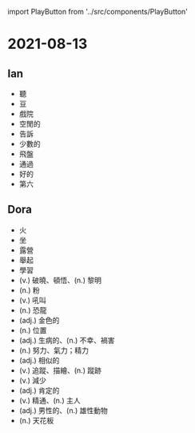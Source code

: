 import PlayButton from '../src/components/PlayButton'

# 2021-08-13

## Ian
- <PlayButton value="listen" /> 聽
- <PlayButton value="bean" /> 豆
- <PlayButton value="theater" /> 戲院
- <PlayButton value="free" /> 空閒的
- <PlayButton value="tell" /> 告訴
- <PlayButton value="few" /> 少數的
- <PlayButton value="frisbee" /> 飛盤
- <PlayButton value="pass" /> 通過
- <PlayButton value="nice" /> 好的
- <PlayButton value="sixth" /> 第六

## Dora
- <PlayButton value="fire" /> 火
- <PlayButton value="sit" /> 坐
- <PlayButton value="camp" /> 露營
- <PlayButton value="raise" /> 舉起
- <PlayButton value="learn" /> 學習
- <PlayButton value="dawn" /> (v.) 破曉、頓悟、(n.) 黎明
- <PlayButton value="powder" /> (n.) 粉
- <PlayButton value="yell" /> (v.) 吼叫
- <PlayButton value="dinosaur" /> (n.) 恐龍
- <PlayButton value="golden" /> (adj.) 金色的
- <PlayButton value="position" /> (n.) 位置
- <PlayButton value="ill" /> (adj.) 生病的、(n.) 不幸、禍害
- <PlayButton value="effort" /> (n.) 努力、氣力；精力
- <PlayButton value="similar" /> (adj.) 相似的
- <PlayButton value="trace" /> (v.) 追蹤、描繪、(n.) 蹤跡
- <PlayButton value="decrease" /> (v.) 減少
- <PlayButton value="certain" /> (adj.) 肯定的
- <PlayButton value="master" /> (v.) 精通、(n.) 主人
- <PlayButton value="male" /> (adj.) 男性的、(n.) 雄性動物
- <PlayButton value="ceiling" /> (n.) 天花板
